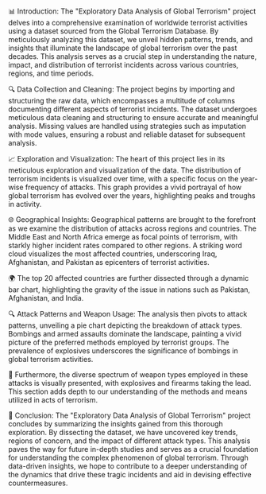 📊 Introduction:The "Exploratory Data Analysis of Global Terrorism" project delves into a comprehensive examination of worldwide terrorist activities using a dataset sourced from the Global Terrorism Database. By meticulously analyzing this dataset, we unveil hidden patterns, trends, and insights that illuminate the landscape of global terrorism over the past decades. This analysis serves as a crucial step in understanding the nature, impact, and distribution of terrorist incidents across various countries, regions, and time periods.🔍 Data Collection and Cleaning:The project begins by importing and structuring the raw data, which encompasses a multitude of columns documenting different aspects of terrorist incidents. The dataset undergoes meticulous data cleaning and structuring to ensure accurate and meaningful analysis. Missing values are handled using strategies such as imputation with mode values, ensuring a robust and reliable dataset for subsequent analysis.📈 Exploration and Visualization:The heart of this project lies in its meticulous exploration and visualization of the data. The distribution of terrorism incidents is visualized over time, with a specific focus on the year-wise frequency of attacks. This graph provides a vivid portrayal of how global terrorism has evolved over the years, highlighting peaks and troughs in activity.🌐 Geographical Insights:Geographical patterns are brought to the forefront as we examine the distribution of attacks across regions and countries. The Middle East and North Africa emerge as focal points of terrorism, with starkly higher incident rates compared to other regions. A striking word cloud visualizes the most affected countries, underscoring Iraq, Afghanistan, and Pakistan as epicenters of terrorist activities.🌍 The top 20 affected countries are further dissected through a dynamic bar chart, highlighting the gravity of the issue in nations such as Pakistan, Afghanistan, and India.🔍 Attack Patterns and Weapon Usage:The analysis then pivots to attack patterns, unveiling a pie chart depicting the breakdown of attack types. Bombings and armed assaults dominate the landscape, painting a vivid picture of the preferred methods employed by terrorist groups. The prevalence of explosives underscores the significance of bombings in global terrorism activities.🔫 Furthermore, the diverse spectrum of weapon types employed in these attacks is visually presented, with explosives and firearms taking the lead. This section adds depth to our understanding of the methods and means utilized in acts of terrorism.🏁 Conclusion:The "Exploratory Data Analysis of Global Terrorism" project concludes by summarizing the insights gained from this thorough exploration. By dissecting the dataset, we have uncovered key trends, regions of concern, and the impact of different attack types. This analysis paves the way for future in-depth studies and serves as a crucial foundation for understanding the complex phenomenon of global terrorism. Through data-driven insights, we hope to contribute to a deeper understanding of the dynamics that drive these tragic incidents and aid in devising effective countermeasures.